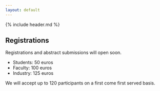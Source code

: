 ```yaml
---
layout: default
---
```


{% include header.md %}

## Registrations

Registrations and abstract submissions will open soon. 

- Students: 50 euros
- Faculty: 100 euros
- Industry: 125 euros

We will accept up to 120 participants on a first come first served
basis.



